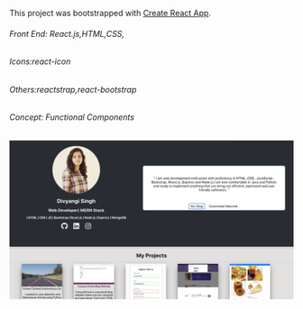 This project was bootstrapped with [Create React App](https://github.com/facebook/create-react-app).

<h6>Front End: React.js,HTML,CSS,</h6>
<h6>Icons:react-icon</h6>
<h6>Others:reactstrap,react-bootstrap</h6>
<h6>Concept: Functional Components</h6>

<img src="public/MyRR.png">
